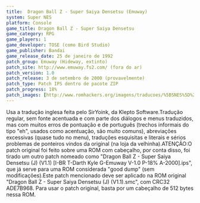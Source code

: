 ```yaml
---
title:  Dragon Ball Z - Super Saiya Densetsu (Emuway)
system: Super NES
platform: Console
game_title: Dragon Ball Z - Super Saiya Densetsu
game_category: RPG
game_players: 1
game_developer: TOSE (como Bird Studio)
game_publisher: Bandai
game_release_date: 25 de janeiro de 1992
patch_group: Emuway (Hideway, extinto)
patch_site: http://www.emuway.fs2.com/ (fora do ar)
patch_version: 1.0
patch_release: 3 de setembro de 2000 (provavelmente)
patch_type: Patch IPS dentro de pacote ZIP
patch_progress: 18%
patch_images: [http://www.romhackers.org/imagens/traducoes/%5BSNES%5D%20Dragon%20Ball%20Z%20-%20Super%20Saiya%20Densetsu%20-%20Emuway%20-%201.png,http://www.romhackers.org/imagens/traducoes/%5BSNES%5D%20Dragon%20Ball%20Z%20-%20Super%20Saiya%20Densetsu%20-%20Emuway%20-%202.png,http://www.romhackers.org/imagens/traducoes/%5BSNES%5D%20Dragon%20Ball%20Z%20-%20Super%20Saiya%20Densetsu%20-%20Emuway%20-%203.png]
---
```

Usa a tradução inglesa feita pelo SirYoink, da Klepto Software.Tradução regular, sem fonte acentuada e com parte dos diálogos e menus traduzidos, mas com muitos erros de pontuação e de português (trechos informais do tipo "eh", usados como acentuação, são muito comuns), abreviações excessivas (quase tudo no menu), traduções esquisitas e literais e sérios problemas de ponteiros vindos da original (na loja da velhinha).ATENÇÃO:O patch original foi feito sobre uma ROM com cabeçalho, por conta disso, foi tirado um outro patch nomeado como "Dragon Ball Z - Super Saiya Densetsu (J) (V1.1) [I-BR T-Darth Kyle G-Emuway V-1.0 P-18% A-2000].ips", que já serve para uma ROM considerada "good dump" (sem modificações).Este patch mencionado deve ser aplicado na ROM original "Dragon Ball Z - Super Saiya Densetsu (J) (V1.1).smc", com CRC32 ADE7B968. Para usar o patch original, basta por um cabeçalho de 512 bytes nessa ROM.